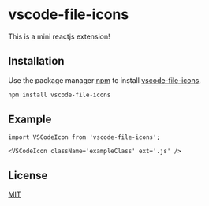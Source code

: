 # vscode-file-icons

This is a mini reactjs extension!

## Installation

Use the package manager [npm](https://docs.npmjs.com/about-npm) to install [vscode-file-icons](https://www.npmjs.com/package/vscode-file-icons).

```bash
npm install vscode-file-icons
```

## Example

```
import VSCodeIcon from 'vscode-file-icons';

<VSCodeIcon className='exampleClass' ext='.js' />
```

## License

[MIT](https://choosealicense.com/licenses/mit/)